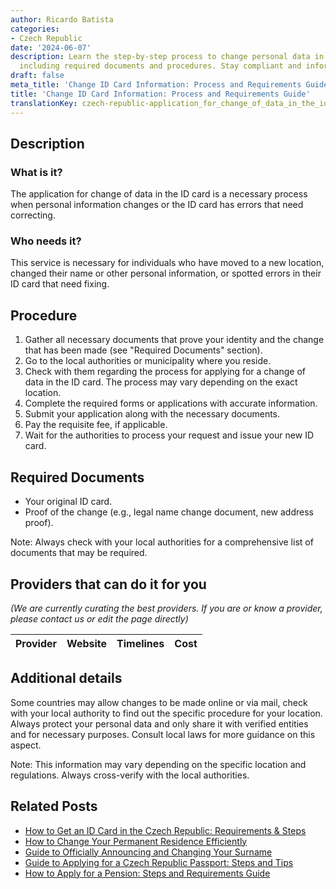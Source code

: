 ```yaml
---
author: Ricardo Batista
categories:
- Czech Republic
date: '2024-06-07'
description: Learn the step-by-step process to change personal data in your ID card,
  including required documents and procedures. Stay compliant and informed.
draft: false
meta_title: 'Change ID Card Information: Process and Requirements Guide'
title: 'Change ID Card Information: Process and Requirements Guide'
translationKey: czech-republic-application_for_change_of_data_in_the_id_card
---
```


## Description
### What is it?
The application for change of data in the ID card is a necessary process when personal information changes or the ID card has errors that need correcting. 

### Who needs it?
This service is necessary for individuals who have moved to a new location, changed their name or other personal information, or spotted errors in their ID card that need fixing.

## Procedure
1. Gather all necessary documents that prove your identity and the change that has been made (see "Required Documents" section).
2. Go to the local authorities or municipality where you reside.
3. Check with them regarding the process for applying for a change of data in the ID card. The process may vary depending on the exact location.
4. Complete the required forms or applications with accurate information.
5. Submit your application along with the necessary documents.
6. Pay the requisite fee, if applicable.
7. Wait for the authorities to process your request and issue your new ID card.

## Required Documents
- Your original ID card.
- Proof of the change (e.g., legal name change document, new address proof).

Note: Always check with your local authorities for a comprehensive list of documents that may be required.

## Providers that can do it for you

_(We are currently curating the best providers. If you are or know a provider, please contact us or edit the page directly)_

| Provider        |     Website     |     Timelines    |       Cost      |
| :-------------: | :-------------: |  :-------------: | :-------------: |

## Additional details
Some countries may allow changes to be made online or via mail, check with your local authority to find out the specific procedure for your location.
Always protect your personal data and only share it with verified entities and for necessary purposes. Consult local laws for more guidance on this aspect. 

Note: This information may vary depending on the specific location and regulations. Always cross-verify with the local authorities.


## Related Posts

- [How to Get an ID Card in the Czech Republic: Requirements & Steps](https://tramitit.com/guides/czech-republic/application_for_issuing_an_id_card/)
- [How to Change Your Permanent Residence Efficiently](https://tramitit.com/guides/czech-republic/change_of_permanent_residence/)
- [Guide to Officially Announcing and Changing Your Surname](https://tramitit.com/guides/czech-republic/announcement_of_change_of_surname/)
- [Guide to Applying for a Czech Republic Passport: Steps and Tips](https://tramitit.com/guides/czech-republic/application_for_issuing_a_passport/)
- [How to Apply for a Pension: Steps and Requirements Guide](https://tramitit.com/guides/czech-republic/application_for_pension/)